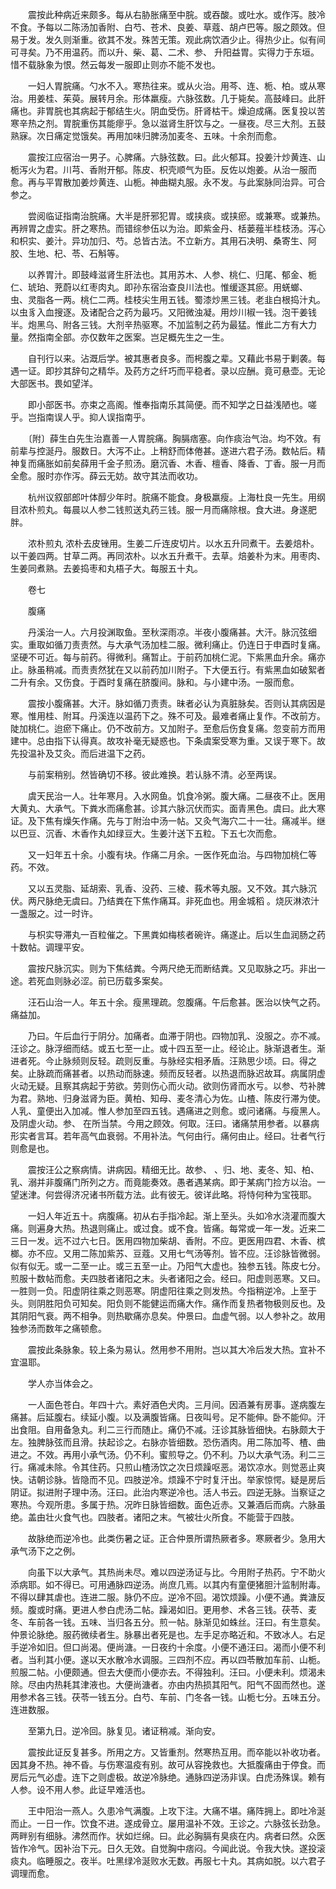 <!-- { "loadSidebar": true } -->
　　震按此种病近来颇多。每从右胁胀痛至中脘。或吞酸。或吐水。或作泻。肢冷不食。予每以二陈汤加香附、白芍、苍术、良姜、草蔻、胡卢巴等。服之颇效。但易于发。发久则渐重。欲其不发。殊苦无策。观此病饮酒少止。得热少止。似有间可寻矣。乃不用温药。而以升、柴、葛、二术、参、 升阳益胃。实得力于东垣。惜不载脉象为恨。然云每发一服即止则亦不能不发也。

　　一妇人胃脘痛。勺水不入。寒热往来。或从火治。用芩、连、栀、柏。或从寒治。用姜桂、茱萸。展转月余。形体羸瘦。六脉弦数。几于毙矣。高鼓峰曰。此肝痛也。非胃脘也其病起于郁结生火。阴血受伤。肝肾枯干。燥迫成痛。医复投以苦寒辛热之剂。胃脘重伤其能瘳乎。急以滋肾生肝饮与之。一昼夜。尽三大剂。五鼓熟寐。次日痛定觉饿矣。再用加味归脾汤加麦冬、五味。十余剂而愈。

　　震按江应宿治一男子。心脾痛。六脉弦数。曰。此火郁耳。投姜汁炒黄连、山栀泻火为君。川芎、香附开郁。陈皮、枳壳顺气为臣。反佐以炮姜。从治一服而愈。再与平胃散加姜炒黄连、山栀。神曲糊丸服。永不发。与此案脉同治异。可合参之。

　　尝阅临证指南治脘痛。大半是肝邪犯胃。或挟痰。或挟瘀。或兼寒。或兼热。再辨胃之虚实。肝之寒热。而错综参伍以为治。即紫金丹、栝蒌薤半桂枝汤。泻心和枳实、姜汁。异功加归、芍。总皆古法。不立新方。其用石决明、桑寄生、阿胶、生地、杞、苓、石斛等。

　　以养胃汁。即鼓峰滋肾生肝法也。其用苏木、人参、桃仁、归尾、郁金、栀仁、琥珀、茺蔚以红枣肉丸。即孙东宿治查良川法也。惟缓逐其瘀。用蜣螂、 虫、灵脂各一两。桃仁二两。桂枝尖生用五钱。蜀漆炒黑三钱。老韭白根捣汁丸。以虫豸入血搜逐。及诸配合之药为最巧。又阳微浊凝。用炒川椒一钱。泡干姜钱半。炮黑乌、附各三钱。大剂辛热驱寒。不加监制之药为最猛。惟此二方有大力量。然指南全部。亦仅数年之医案。岂足概先生之一生。

　　自刊行以来。沾溉后学。被其惠者良多。而枵腹之辈。又藉此书易于剿袭。每遇一证。即抄其辞句之精华。及药方之纤巧而平稳者。录以应酬。竟可悬壶。无论大部医书。畏如望洋。

　　即小部医书。亦束之高阁。惟奉指南乐其简便。而不知学之日益浅陋也。嗟乎。岂指南误人乎。抑人误指南乎。

　　〔附〕薛生白先生治嘉善一人胃脘痛。胸膈痞塞。向作痰治气治。均不效。有前辈与控涎丹。服数日。大泻不止。上稍舒而体倦甚。遂进六君子汤。数帖后。精神复而痛胀如前矣薛用千金子煎汤。磨沉香、木香、檀香、降香、丁香。服一月而全愈。服时亦作泻。薛云无妨。故守其法而收功。

　　杭州议叙部郎叶体醇少年时。脘痛不能食。身极羸瘦。上海杜良一先生。用纲目浓朴煎丸。每晨以人参二钱煎送丸药三钱。服一月而痛除根。食大进。身遂肥胖。

　　浓朴煎丸 浓朴去皮锉用。生姜二斤连皮切片。以水五升同煮干。去姜焙朴。以干姜四两。甘草二两。再同浓朴。以水五升煮干。去草。焙姜朴为末。用枣肉、生姜同煮熟。去姜捣枣和丸梧子大。每服五十丸。

　　卷七

　　腹痛

　　丹溪治一人。六月投渊取鱼。至秋深雨凉。半夜小腹痛甚。大汗。脉沉弦细实。重取如循刀责责然。与大承气汤加桂二服。微利痛止。仍连日于申酉时复痛。坚硬不可近。每与前药。得微利。痛暂止。于前药加桃仁泥。下紫黑血升余。痛亦止。脉虽稍减。而责责然犹在又以前药加川附子。下大便五行。有紫黑血如破絮者二升有余。又伤食。于酉时复痛在脐腹间。脉和。与小建中汤。一服而愈。

　　震按小腹痛甚。大汗。脉如循刀责责。昧者必认为真脏脉矣。否则认其病因是寒。惟用桂、附耳。丹溪连以温药下之。殊不可及。最难者痛止复作。不改前方。陡加桃仁。迨瘀下痛止。仍不改前方。又加附子。至愈后伤食复痛。忽变前方而用建中。总由指下认得真。故攻补毫无疑惑也。下条虞案受寒为重。又误于寒下。故先投温补及艾灸。而后进温下之药。

　　与前案稍别。然皆确切不移。彼此难换。若认脉不清。必至两误。

　　虞天民治一人。壮年寒月。入水网鱼。饥食冷粥。腹大痛。二昼夜不止。医用大黄丸、大承气。下粪水而痛愈甚。诊其六脉沉伏而实。面青黑色。虞曰。此大寒证。及下焦有燥矢作痛。先与丁附治中汤一帖。又灸气海穴二十一壮。痛减半。继以巴豆、沉香、木香作丸如绿豆大。生姜汁送下五粒。下五七次而愈。

　　又一妇年五十余。小腹有块。作痛二月余。一医作死血治。与四物加桃仁等药。不效。

　　又以五灵脂、延胡索、乳香、没药、三棱、莪术等丸服。又不效。其六脉沉伏。两尺脉绝无虞曰。乃结粪在下焦作痛耳。非死血也。用金城稻 。烧灰淋浓汁一盏服之。过一时许。

　　与枳实导滞丸一百粒催之。下黑粪如梅核者碗许。痛遂止。后以生血润肠之药十数帖。调理平安。

　　震按尺脉沉实。则为下焦结粪。今两尺绝无而断结粪。又见取脉之巧。非出一途。若死血则脉必涩。前已历载多案矣。

　　汪石山治一人。年五十余。瘦黑理疏。忽腹痛。午后愈甚。医治以快气之药。痛益加。

　　乃曰。午后血行于阴分。加痛者。血滞于阴也。四物加乳、没服之。亦不减。汪诊之。脉浮细而结。或五七至一止。或十四五至一止。经论止。脉渐退者生。渐进者死。今止脉频则反轻。疏则反重。与脉经实相矛盾。汪熟思少顷。曰。得之矣。止脉疏而痛甚者。以热动而脉速。频而反轻者。以热退而脉迟故耳。病属阴虚火动无疑。且察其病起于劳欲。劳则伤心而火动。欲则伤肾而水亏。以参、芍补脾为君。熟地、归身滋肾为臣。黄柏、知母、麦冬清心为佐。山楂、陈皮行滞为使。人乳、童便出入加减。惟人参加至四五钱。遇痛进之则愈。或问诸痛。与瘦黑人。及阴虚火动。参、 在所当禁。今用之顾效。何取。汪曰。诸痛禁用参者。以暴病形实者言耳。若年高气血衰弱。不用补法。气何由行。痛何由止。经曰。壮者气行则愈是也。

　　震按汪公之察病情。讲病因。精细无比。故参、 、归、地、麦冬、知、柏、乳、溺并非腹痛门所列之方。而竟能奏效。愚者遇某病。即于某病门捡方以治。一望迷津。何尝得济况诸书所载方法。此有彼无。彼详此略。将恃何种为宝筏耶。

　　一妇人年近五十。病腹痛。初从右手指冷起。渐上至头。头如冷水浇灌而腹大痛。则遍身大热。热退则痛止。或过食。或不食。皆痛。每常或一年一发。近来二三日一发。远不过六七日。医用四物加柴胡、香附。不应。更医用四君、木香、槟榔。亦不应。又用二陈加紫苏、豆蔻。又用七气汤等剂。皆不应。汪诊脉皆微弱。似有似无。或一二至一止。或三五至一止。乃阳气大虚也。独参五钱。陈皮七分。煎服十数帖而愈。夫四肢者诸阳之末。头者诸阳之会。经曰。阳虚则恶寒。又曰。一胜则一负。阳虚阴往乘之则恶寒。阴虚阳往乘之则发热。今指稍逆冷。上至于头。则阴胜阳负可知矣。阳负则不能健运而痛大作。痛作而复热者物极则反也。及其阴阳气衰。两不相争。则热歇痛亦息矣。仲景曰。血虚气弱。以人参补之。故用独参汤而数年之痛顿愈。

　　震按此条脉象。较上条为易认。然用参不用附。岂以其大冷后发大热。宜补不宜温耶。

　　学人亦当体会之。

　　一人面色苍白。年四十六。素好酒色犬肉。三月间。因酒兼有房事。遂病腹左痛甚。后延腹右。续延小腹。以及满腹皆痛。日夜叫号。足不能伸。卧不能仰。汗出食阻。自用备急丸。利二三行而随止。痛仍不减。汪诊其脉皆细快。右脉颇大于左。独脾脉弦而且滑。扶起诊之。右脉亦皆细数。恐伤酒肉。用二陈加芩、楂、曲 进之。不效。再用小承气汤。仍不利。蜜煎导之。仍不利。乃以大承气汤。利二三行。痛减未除。令其住药。只煎山楂汤饮之次日烦躁呕恶。渴饮凉水。则觉恶止爽快。诘朝诊脉。皆隐而不见。四肢逆冷。烦躁不宁时复汗出。举家惊愕。疑是房后阴证。拟进附子理中汤。汪曰。此治内寒逆冷也。活人书云。四逆无脉。当察证之寒热。今观所患。多属于热。况昨日脉皆细数。面色近赤。又兼酒后而病。六脉虽绝。盖由壮火食气也。四肢者。诸阳之末。气被壮火所食。不能营于四肢。

　　故脉绝而逆冷也。此类伤暑之证。正合仲景所谓热厥者多。寒厥者少。急用大承气汤下之之例。

　　向虽下以大承气。其热尚未尽。难以四逆汤证与比。今用附子热药。宁不助火添病耶。如不得已。可用通脉四逆汤。尚庶几焉。以其内有童便猪胆汁监制附毒。不得以肆其虐也。连进二服。脉仍不应。逆冷不回。渴饮烦躁。小便不通。粪溏反频。腹或时痛。更进人参白虎汤二帖。躁渴如旧。更用参、术各三钱。茯苓、麦冬、车前各一钱。五味、当归各五分。煎一帖。脉渐见如蛛丝。汪曰。有生意矣。仲景论脉绝。服药微续者生。脉暴出者死是也。左手足亦略近和。不致冰人。右足手逆冷如旧。但口尚渴。便尚溏。一日夜约十余度。小便不通汪曰。渴而小便不利者。当利其小便。遂以天水散冷水调服。三四剂不应。再以四苓散加车前、山栀。煎服二帖。小便颇通。但去大便而小便亦去。不得独利。汪曰。小便未利。烦渴未除。尽由内热耗其津液也。大便尚溏者。亦由内热损其阳气。阳气不固而然也。遂用参术各三钱。茯苓一钱五分。白芍、车前、门冬各一钱。山栀七分。五味五分。连进数服。

　　至第九日。逆冷回。脉复见。诸证稍减。渐向安。

　　震按此证反复甚多。所用之方。又皆重剂。然寒热互用。而卒能以补收功者。因其身不热。神不昏。与伤寒温疫有别。故可从容挽救也。大抵腹痛由于停食。而房后元气必虚。连下之则虚极。故逆冷脉绝。通脉四逆汤非误。白虎汤殊误。赖有人参。设不用人参。此证早难活也。

　　王中阳治一燕人。久患冷气满腹。上攻下注。大痛不堪。痛阵拥上。即吐冷涎而止。一日一作。饮食不进。遂成骨立。屡用温补不效。王诊之。六脉弦长劲急。两畔别有细脉。沸然而作。状如烂绵。曰。此必胸膈有臭痰在内。病者曰然。众医皆作冷气。因补治下元。日久无效。自觉胸中痞闷。今闻此说。令我大快。遂投滚痰丸。临睡服之。夜半。吐黑绿冷涎败水无数。再服七十丸。其病如脱。以六君子调理而愈。

